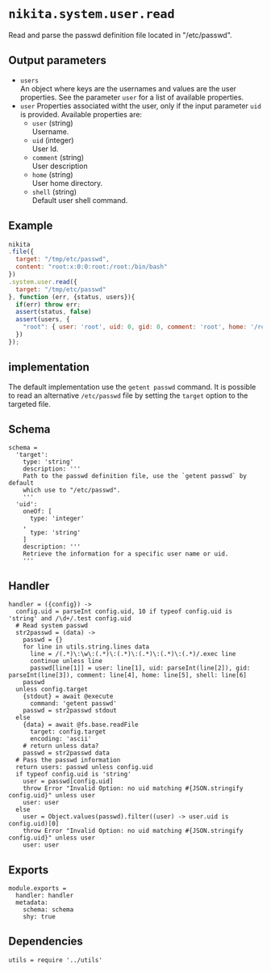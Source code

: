 
# `nikita.system.user.read`

Read and parse the passwd definition file located in "/etc/passwd".

## Output parameters

* `users`   
  An object where keys are the usernames and values are the user properties.
  See the parameter `user` for a list of available properties.
* `user`
  Properties associated witht the user, only if the input parameter `uid` is
  provided. Available properties are:   
  * `user` (string)   
  Username.
  * `uid` (integer)   
  User Id.
  * `comment` (string)   
  User description
  * `home` (string)   
  User home directory.
  * `shell` (string)   
  Default user shell command.

## Example

```js
nikita
.file({
  target: "/tmp/etc/passwd",
  content: "root:x:0:0:root:/root:/bin/bash"
})
.system.user.read({
  target: "/tmp/etc/passwd"
}, function (err, {status, users}){
  if(err) throw err;
  assert(status, false)
  assert(users, {
    "root": { user: 'root', uid: 0, gid: 0, comment: 'root', home: '/root', shell: '/bin/bash' }
  })
});
```

## implementation

The default implementation use the `getent passwd` command. It is possible to
read an alternative `/etc/passwd` file by setting the `target` option to the
targeted file.

## Schema

    schema =
      'target':
        type: 'string'
        description: '''
        Path to the passwd definition file, use the `getent passwd` by default
        which use to "/etc/passwd".
        '''
      'uid':
        oneOf: [
          type: 'integer'
        ,
          type: 'string'
        ]
        description: '''
        Retrieve the information for a specific user name or uid.
        '''

## Handler

    handler = ({config}) ->
      config.uid = parseInt config.uid, 10 if typeof config.uid is 'string' and /\d+/.test config.uid
      # Read system passwd
      str2passwd = (data) ->
        passwd = {}
        for line in utils.string.lines data
          line = /(.*)\:\w\:(.*)\:(.*)\:(.*)\:(.*)\:(.*)/.exec line
          continue unless line
          passwd[line[1]] = user: line[1], uid: parseInt(line[2]), gid: parseInt(line[3]), comment: line[4], home: line[5], shell: line[6]
        passwd
      unless config.target
        {stdout} = await @execute
          command: 'getent passwd'
        passwd = str2passwd stdout
      else
        {data} = await @fs.base.readFile
          target: config.target
          encoding: 'ascii'
        # return unless data?
        passwd = str2passwd data
      # Pass the passwd information
      return users: passwd unless config.uid
      if typeof config.uid is 'string'
        user = passwd[config.uid]
        throw Error "Invalid Option: no uid matching #{JSON.stringify config.uid}" unless user
        user: user
      else
        user = Object.values(passwd).filter((user) -> user.uid is config.uid)[0]
        throw Error "Invalid Option: no uid matching #{JSON.stringify config.uid}" unless user
        user: user

## Exports

    module.exports =
      handler: handler
      metadata:
        schema: schema
        shy: true

## Dependencies

    utils = require '../utils'
